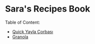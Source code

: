 # Sara's Recipes Book

Table of Content:
- [Quick Yayla Çorbası](savory/quick_yayla_corbasi.md)
- [Granola](sweet/granola.md)
